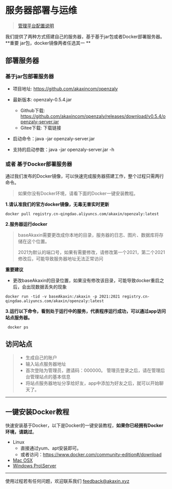 服务器部署与运维
====

> [管理平台配置说明](spec/server_config.md)

我们提供了两种方式搭建自己的服务器，基于基于jar包或者Docker部署服务器。**重要 jar包，docker镜像两者任选其一 **


## **部署服务器**

### **基于jar包部署服务器**

* 项目地址: https://github.com/akaxincom/openzaly
* 最新版本: openzaly-0.5.4.jar
	* Github下载: https://github.com/akaxincom/openzaly/releases/download/v0.5.4/openzaly-server.jar
	* Gitee下载: 下载链接

* 启动命令：java -jar openzaly-server.jar

* 支持的启动参数：java -jar openzaly-server.jar -h


### **或者 基于Docker部署服务器** 

通过我们发布的Docker镜像，可以快速完成服务器搭建工作，整个过程只需两行命令。

> 如果你没有Docker环境，请看下面的Docker一键安装教程。

**1.请认准我们的官方docker镜像，无毒无害实时更新**

```
docker pull registry.cn-qingdao.aliyuncs.com/akaxin/openzaly:latest
```

**2.服务器运行docker**
> baseAkaxin需要更改成你本地的目录，服务器的日志、图片、数据库将存储在这个位置。
> 
> 2021为默认的端口号，如果有需要修改，请修改第一个2021，第二个2021修改后，可能导致服务器地址无法正常访问
> 

**重要建议**  

*  更改baseAkaxin的目录位置，如果没有修改该目录，可能导致docker重启之后，会出现数据丢失的现象
> 

```
docker run -tid -v baseAkaxin:/akaxin -p 2021:2021 registry.cn-qingdao.aliyuncs.com/akaxin/openzaly:latest
```

**3.运行以下命令，看到处于运行中的服务，代表程序运行成功，可以通过app访问站点服务器。**

```
 docker ps
```

## **访问站点**

> * 生成自己的账户
> * 输入站点服务器地址
> * 首次登陆为管理员，邀请码：000000。 管理员登录之后，请在管理后台管理站点的基本信息
> * 将站点服务器地址分享给好友，app中添加为好友之后，就可以开始聊天了。

--------


## 一键安装Docker教程

快速安装基于Docker，以下是Docker的一键安装教程，**如果你已经拥有Docker环境，请跳过**。

* Linux
    * 直接通过yum、apt安装即可。
    * 或者访问：https://www.docker.com/community-edition#/download
* [Mac OSX](<https://store.docker.com/editions/community/docker-ce-desktop-mac>)
* [Windows Pro\Server](<https://store.docker.com/editions/community/docker-ce-desktop-windows>)


----

使用过程若有任何问题，欢迎联系我们 feedback@akaxin.xyz

